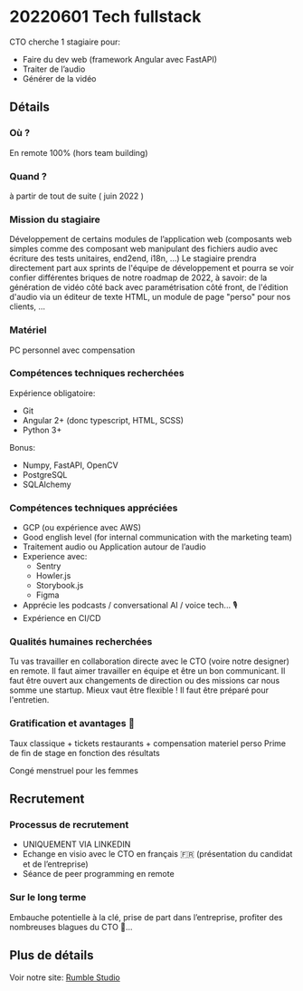 # 20220601 Tech fullstack

CTO cherche 1 stagiaire pour:

- Faire du dev web (framework Angular avec FastAPI)
- Traiter de l’audio
- Générer de la vidéo

## Détails

### Où ?

En remote 100% (hors team building)

### Quand ?

à partir de tout de suite ( juin 2022 )

### Mission du stagiaire

Développement de certains modules de l’application web (composants web simples comme des composant web manipulant des fichiers audio avec écriture des tests unitaires, end2end, i18n, …)
Le stagiaire prendra directement part aux sprints de l'équipe de développement et pourra se voir confier différentes briques de notre roadmap de 2022, à savoir: de la génération de vidéo côté back avec paramétrisation côté front, de l'édition d'audio via un éditeur de texte HTML, un module de page "perso" pour nos clients, ...

### Matériel

PC personnel avec compensation

### Compétences techniques recherchées

Expérience obligatoire:

- Git
- Angular 2+ (donc typescript, HTML, SCSS)
- Python 3+

Bonus:

- Numpy, FastAPI, OpenCV
- PostgreSQL
- SQLAlchemy

### Compétences techniques appréciées

- GCP (ou expérience avec AWS)
- Good english level (for internal communication with the marketing team)
- Traitement audio ou Application autour de l’audio
- Experience avec:
  - Sentry
  - Howler.js
  - Storybook.js
  - Figma
- Apprécie les podcasts / conversational AI / voice tech... :studio_microphone:
- Expérience en CI/CD

### Qualités humaines recherchées

Tu vas travailler en collaboration directe avec le CTO (voire notre designer) en remote. Il faut aimer travailler en équipe et être un bon communicant. Il faut être ouvert aux changements de direction ou des missions car nous somme une startup. Mieux vaut être flexible !
Il faut être préparé pour l'entretien.

### Gratification et avantages :money_mouth_face:

Taux classique + tickets restaurants + compensation materiel perso
Prime de fin de stage en fonction des résultats

Congé menstruel pour les femmes

## Recrutement

### Processus de recrutement

- UNIQUEMENT VIA LINKEDIN
- Echange en visio avec le CTO en français :fr: (présentation du candidat et de l’entreprise)
- Séance de peer programming en remote

### Sur le long terme

Embauche potentielle à la clé, prise de part dans l’entreprise, profiter des nombreuses blagues du CTO :hand_over_mouth:…

## Plus de détails

Voir notre site: [Rumble Studio](https://rumble.studio)
